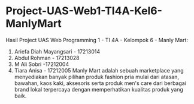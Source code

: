 # Project-UAS-Web1-TI4A-Kel6-ManlyMart
Hasil Project UAS Web Programming 1 - TI 4A - Kelompok 6 - Manly Mart:
1. Ariefa Diah Mayangsari - 17213014
2. Abdul Rohman - 17213028
3. M Ali Sobri -17212004
4. Tiara Anisa - 17212005
 Manly Mart adalah sebuah marketplace yang menyediakan banyak pilihan produk fashion pria mulai dari atasan, bawahan, kaos kaki, aksesoris serta produk men's care dari berbagai brand lokal terpercaya dengan memperhatikan kualitas produk yang baik.
